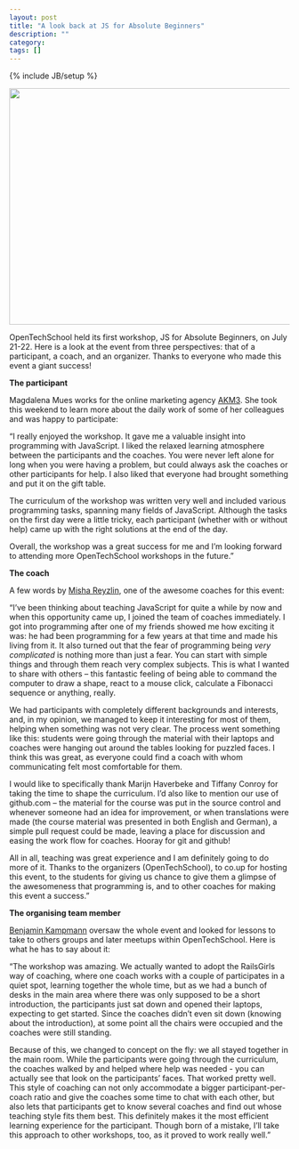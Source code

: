 ```yaml
---
layout: post
title: "A look back at JS for Absolute Beginners"
description: ""
category: 
tags: []
---
```

{% include JB/setup %}

<img border="0" height="425" src="http://4.bp.blogspot.com/-_AJPNvbLN2o/UCEAcvmxLoI/AAAAAAAAAD0/gp51baUhZzE/s640/292488_208652905928403_2062582250_n.jpg" width="640">

OpenTechSchool held its first workshop, JS for Absolute Beginners, on July 21-22. Here is a look at the event from three perspectives: that of a participant, a coach, and an organizer. Thanks to everyone who made this event a giant success!

**The participant**

Magdalena Mues works for the online marketing agency <a href="http://www.akm3.de/">AKM3</a>. She took this weekend to learn more about the daily work of some of her colleagues and was happy to participate:

“I really enjoyed the workshop. It gave me a valuable insight into programming with JavaScript. I liked the relaxed learning atmosphere between the participants and the coaches. You were never left alone for long when you were having a problem, but could always ask the coaches or other participants for help. I also liked that everyone had brought something and put it on the gift table.

The curriculum of the workshop was written very well and included various programming tasks, spanning many fields of JavaScript. Although the tasks on the first day were a little tricky, each participant (whether with or without help) came up with the right solutions at the end of the day.

Overall, the workshop was a great success for me and I’m looking forward to attending more OpenTechSchool workshops in the future.”

**The coach**

A few words by <a href="https://twitter.com/gryzzly">Misha Reyzlin</a>, one of the awesome coaches for this event:

“I’ve been thinking about teaching JavaScript for quite a while by now and when this opportunity came up, I joined the team of coaches immediately. I got into programming after one of my friends showed me how exciting it was: he had been programming for a few years at that time and made his living from it. It also turned out that the fear of programming being *very complicated* is nothing more than just a fear. You can start with simple things and through them reach very complex subjects. This is what I wanted to share with others – this fantastic feeling of being able to command the computer to draw a shape, react to a mouse click, calculate a Fibonacci sequence or anything, really.

We had participants with completely different backgrounds and interests, and, in my opinion, we managed to keep it interesting for most of them, helping when something was not very clear. The process went something like this: students were going through the material with their laptops and coaches were hanging out around the tables looking for puzzled faces. I think this was great, as everyone could find a coach with whom communicating felt most comfortable for them.

I would like to specifically thank Marijn Haverbeke and Tiffany Conroy for taking the time to shape the curriculum. I’d also like to mention our use of github.com – the material for the course was put in the source control and whenever someone had an idea for improvement, or when translations were made (the course material was presented in both English and German), a simple pull request could be made, leaving a place for discussion and easing the work flow for coaches. Hooray for git and github!

All in all, teaching was great experience and I am definitely going to do more of it. Thanks to the organizers (OpenTechSchool), to co.up for hosting this event, to the students for giving us chance to give them a glimpse of the awesomeness that programming is, and to other coaches for making this event a success.”

**The organising team member**

[Benjamin Kampmann](https://twitter.com/amasoean) oversaw the whole event and looked for lessons to take to others groups and later meetups within OpenTechSchool. Here is what he has to say about it:

“The workshop was amazing. We actually wanted to adopt the RailsGirls way of coaching, where one coach works with a couple of participates in a quiet spot, learning together the whole time, but as we had a bunch of desks in the main area where there was only supposed to be a short introduction, the participants just sat down and opened their laptops, expecting to get started. Since the coaches didn’t even sit down (knowing about the introduction), at some point all the chairs were occupied and the coaches were still standing.

Because of this, we changed to concept on the fly: we all stayed together in the main room. While the participants were going through the curriculum, the coaches walked by and helped where help was needed - you can actually see that look on the participants’ faces. That worked pretty well. This style of coaching can not only accommodate a bigger participant-per-coach ratio and give the coaches some time to chat with each other, but also lets that participants get to know several coaches and find out whose teaching style fits them best. This definitely makes it the most efficient learning experience for the participant. Though born of a mistake, I’ll take this approach to other workshops, too, as it proved to work really well.”
